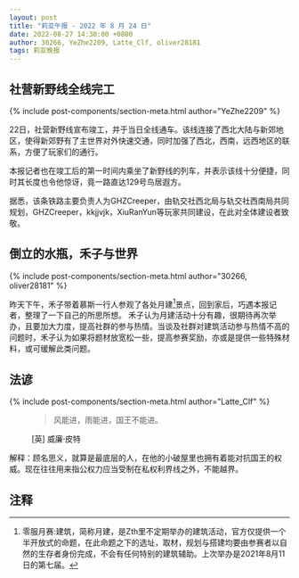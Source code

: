 ```yaml
---
layout: post
title: "莉亚午报 - 2022 年 8 月 24 日"
date: 2022-08-27 14:30:00 +0800
author: 30266, YeZhe2209, Latte_Clf, oliver28181
tags: 莉亚晚报
---
```


## 社营新野线全线完工
{% include post-components/section-meta.html author="YeZhe2209" %}

22日，社营新野线宣布竣工，并于当日全线通车。该线连接了西北大陆与新郊地区，使得新郊野有了主世界对外快速交通，同时加强了西北，西南，远西地区的联系，方便了玩家们的通行。

本报记者也在竣工后的第一时间内乘坐了新野线的列车，并表示该线十分便捷，同时其长度也令他惊讶，竟一路直达129号鸟居遐方。

据悉，该条铁路主要负责人为GHZCreeper，由轨交社西北局与轨交社西南局共同规划，GHZCreeper，kkjjvjk，XiuRanYun等玩家共同建设，在此对全体建设者致敬。

## 倒立的水瓶，禾子与世界
{% include post-components/section-meta.html author="30266, oliver28181" %}

昨天下午，禾子带着慕斯一行人参观了各处月建[^1]景点，回到家后，巧遇本报记者，整理了一下自己的所思所想。
禾子认为月建活动十分有趣，很期待再次举办，且要加大力度，提高社群的参与热情。当谈及社群对建筑活动参与热情不高的问题时，禾子认为如果将题材放宽松一些，提高参赛奖励，亦或是提供一些特殊材料，或可缓解此类问题。

## 法谚
{% include post-components/section-meta.html author="Latte_Clf" %}
<figure class="blockquote">
  <blockquote>
    <p>风能进，雨能进，国王不能进。</p>
  </blockquote>
  <figcaption class="blockquote-footer">[英] 威廉·皮特</figcaption>
</figure>

解释：顾名思义，就算是最底层的人，在他的小破屋里也拥有着能对抗国王的权威。现在往往用来指公权力应当受制在私权利界线之外，不能越界。

## 注释
[^1]: 零服月赛:建筑，简称月建，是Zth里不定期举办的建筑活动，官方仅提供一个半开放式的命题，在此命题之下的选址，取材，规划与搭建均要由参赛者以自然的生存者身份完成，不会有任何特别的建筑辅助。上次举办是2021年8月11日的第七届。
